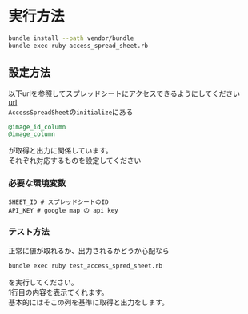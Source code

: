 # 実行方法

```bash
bundle install --path vendor/bundle
bundle exec ruby access_spread_sheet.rb
```

## 設定方法

以下urlを参照してスプレッドシートにアクセスできるようにしてください  
[url](https://github.com/gimite/google-drive-ruby/blob/master/doc/authorization.md)  
`AccessSpreadSheet`の`initialize`にある

```ruby
@image_id_column
@image_column
```

が取得と出力に関係しています。  
それぞれ対応するものを設定してください

### 必要な環境変数

```env
SHEET_ID # スプレッドシートのID
API_KEY # google map の api key
```

### テスト方法

正常に値が取れるか、出力されるかどうか心配なら

```bash
bundle exec ruby test_access_spred_sheet.rb
```

を実行してください。  
1行目の内容を表示てくれます。  
基本的にはそこの列を基準に取得と出力をします。  